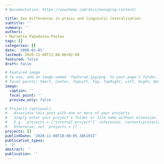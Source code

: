 ```yaml
---
# Documentation: https://wowchemy.com/docs/managing-content/

title: Sex differences in praxic and linguistic lateralisation
subtitle: ''
summary: ''
authors:
- Marietta Papadatou-Pastou
tags: []
categories: []
date: '2008-01-01'
lastmod: 2020-11-08T12:08:06+02:00
featured: false
draft: false

# Featured image
# To use, add an image named `featured.jpg/png` to your page's folder.
# Focal points: Smart, Center, TopLeft, Top, TopRight, Left, Right, BottomLeft, Bottom, BottomRight.
image:
  caption: ''
  focal_point: ''
  preview_only: false

# Projects (optional).
#   Associate this post with one or more of your projects.
#   Simply enter your project's folder or file name without extension.
#   E.g. `projects = ["internal-project"]` references `content/project/deep-learning/index.md`.
#   Otherwise, set `projects = []`.
projects: []
publishDate: '2020-11-08T10:08:05.386193Z'
publication_types:
- '2'
abstract: ''
publication: ''
---
```

